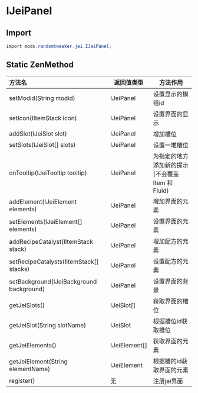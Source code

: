 # IJeiPanel

## Import

```csharp
import mods.randomtweaker.jei.IJeiPanel;
```

## Static ZenMethod

| 方法名| 返回值类型| 方法作用 |
| :------ | ------ | ------ |
| setModid(String modid)| IJeiPanel | 设置显示的模组id |
| setIcon(IItemStack icon)| IJeiPanel | 设置界面的显示 |
| addSlot(IJeiSlot slot)| IJeiPanel | 增加槽位 |
| setSlots(IJeiSlot[] slots)| IJeiPanel | 设置一堆槽位 |
| onTooltip(IJeiTooltip tooltip)| IJeiPanel | 为指定的地方添加新的提示 (不会覆盖 Item 和 Fluid) |
| addElement(IJeiElement elements)| IJeiPanel | 增加界面的元素 |
| setElements(IJeiElement[] elements)| IJeiPanel | 设置界面的元素 |
| addRecipeCatalyst(IItemStack stack)| IJeiPanel | 增加配方的元素 |
| setRecipeCatalysts(IItemStack[] stacks)| IJeiPanel | 设置配方的元素 |
| setBackground(IJeiBackground background)| IJeiPanel | 设置界面的背景 |
| getJeiSlots()| IJeiSlot[] | 获取界面的槽位 |
| getJeiSlot(String slotName)| IJeiSlot | 根据槽位id获取槽位 |
| getJeiElements()| IJeiElement[] | 获取界面的元素 |
| getJeiElement(String elementName)| IJeiElement | 根据槽的id获取界面的元素 |
| register()| 无 | 注册jei界面 |